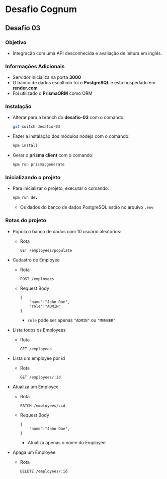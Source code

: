 # Desafio Cognum

## Desafio 03

### Objetivo

- Integração com uma API desconhecida e avaliação de leitura em inglês.

### Informações Adicionais

- Servidor inicializa na porta **3000**
- O banco de dados escolhido foi o **PostgreSQL** e está hospedado em **render.com**
- Foi utilizado o **PrismaORM** como ORM

### Instalação

- Alterar para a branch do **desafio-03** com o comando:

  ```bash
  git switch desafio-03
  ```

- Fazer a instalação dos módulos nodejs com o comando:

  ```bash
  npm install
  ```

- Gerar o **prisma client** com o comando:

  ```bash
  npm run prisma:generate
  ```

### Inicializando o projeto

- Para inicializar o projeto, executar o comando:

  ```bash
  npm run dev
  ```

  - Os dados do banco de dados PostgreSQL estão no arquivo `.env`

### Rotas do projeto

- Popula o banco de dados com 10 usuário aleatórios:

  - Rota
    ```
    GET /employees/populate
    ```

- Cadastro de Employee

  - Rota
    ```
    POST /employees
    ```
  - Request Body

    ```
    {
    	"name":"John Doe",
    	"role":"ADMIN"
    }
    ```

    - `role` pode ser apenas `"ADMIN"` ou `"MEMBER"`

- Lista todos os Employees

  - Rota
    ```
    GET /employees
    ```

- Lista um employee por id

  - Rota
    ```
    GET /employees/:id
    ```

- Atualiza um Employee

  - Rota
    ```
    PATCH /employees/:id
    ```
  - Request Body

    ```
    {
    	"name":"John Doe",
    }
    ```

    - Atualiza apenas o nome do Employee

- Apaga um Employee

  - Rota
    ```
    DELETE /employees/:id
    ```
